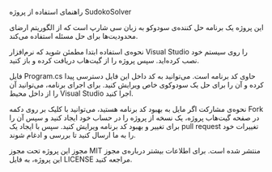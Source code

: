 راهنمای استفاده از پروژه
SudokoSolver

این پروژه یک برنامه حل کننده‌ی سودوکو به زبان سی شارپ است که از الگوریتم ارضای محدودیت‌ها برای حل مسئله استفاده می‌کند.

نحوه‌ی استفاده
ابتدا مطمئن شوید که نرم‌افزار
Visual Studio
را روی سیستم خود نصب کرده‌اید. سپس پروژه را از گیت‌هاب دریافت کرده و باز کنید.

فایل
Program.cs
حاوی کد برنامه است. می‌توانید به کد داخل این فایل دسترسی پیدا کرده و آن را برای حل یک سودوکوی خاص ویرایش کنید. برای اجرای برنامه، می‌توانید آن را از داخل محیط
Visual Studio
اجرا کنید.

نحوه‌ی مشارکت
اگر مایل به بهبود کد برنامه هستید، می‌توانید با کلیک بر روی دکمه
Fork
در صفحه گیت‌هاب پروژه، یک نسخه از پروژه را در حساب خود ایجاد کنید و سپس آن را برای تغییر و بهبود کد برنامه ویرایش کنید. سپس با ایجاد یک 
pull request
تغییرات خود را به ما ارسال کنید تا بررسی و ادغام شوند.

مجوز
این پروژه تحت مجوز
MIT
منتشر شده است. برای اطلاعات بیشتر درباره‌ی مجوز این پروژه، به فایل 
LICENSE
مراجعه کنید.
